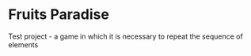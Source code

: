 # Fruits Paradise
Test project - a game in which it is necessary to repeat the sequence of elements

